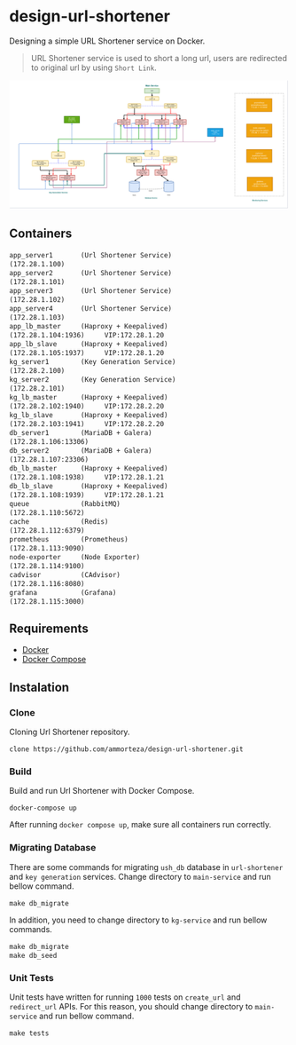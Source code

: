 # design-url-shortener

Designing a simple URL Shortener service on Docker.

> URL Shortener service is used to short a long url, users are redirected to original url by using `Short Link`.

![url-shortener-design](design_scheme.png)

## Containers
```
app_server1       (Url Shortener Service)                   (172.28.1.100)
app_server2       (Url Shortener Service)                   (172.28.1.101)
app_server3       (Url Shortener Service)                   (172.28.1.102)
app_server4       (Url Shortener Service)                   (172.28.1.103)
app_lb_master     (Haproxy + Keepalived)                    (172.28.1.104:1936)     VIP:172.28.1.20
app_lb_slave      (Haproxy + Keepalived)                    (172.28.1.105:1937)     VIP:172.28.1.20
kg_server1        (Key Generation Service)                  (172.28.2.100)
kg_server2        (Key Generation Service)                  (172.28.2.101)
kg_lb_master      (Haproxy + Keepalived)                    (172.28.2.102:1940)     VIP:172.28.2.20
kg_lb_slave       (Haproxy + Keepalived)                    (172.28.2.103:1941)     VIP:172.28.2.20
db_server1        (MariaDB + Galera)                        (172.28.1.106:13306)
db_server2        (MariaDB + Galera)                        (172.28.1.107:23306)
db_lb_master      (Haproxy + Keepalived)                    (172.28.1.108:1938)     VIP:172.28.1.21
db_lb_slave       (Haproxy + Keepalived)                    (172.28.1.108:1939)     VIP:172.28.1.21
queue             (RabbitMQ)                                (172.28.1.110:5672)
cache             (Redis)                                   (172.28.1.112:6379)
prometheus        (Prometheus)                              (172.28.1.113:9090)
node-exporter     (Node Exporter)                           (172.28.1.114:9100)
cadvisor          (CAdvisor)                                (172.28.1.116:8080)
grafana           (Grafana)                                 (172.28.1.115:3000)
```
## Requirements
- [Docker](https://docs.docker.com/get-docker/)
- [Docker Compose](https://docs.docker.com/compose/install/)

## Instalation
### Clone
Cloning Url Shortener repository.
```shell
clone https://github.com/ammorteza/design-url-shortener.git
```

### Build
Build and run Url Shortener with Docker Compose.
```shell 
docker-compose up
```
After running `docker compose up`, make sure all containers run correctly.

### Migrating Database
There are some commands for migrating `ush_db` database in `url-shortener` and `key generation` services.
Change directory to `main-service` and run bellow command. 
```
make db_migrate
```
In addition, you need to change directory to `kg-service` and run bellow commands.
```
make db_migrate
make db_seed
``` 
### Unit Tests
Unit tests have written for running `1000` tests on `create_url` and `redirect_url` APIs. For this reason, you should change directory to `main-service` and run bellow command.
```
make tests
```
